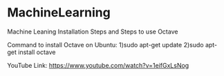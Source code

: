 # MachineLearning
Machine Leaning Installation Steps and Steps to use Octave

Command to install Octave on Ubuntu:
    1)sudo apt-get update
    2)sudo apt-get install octave
    
YouTube Link: 
    https://www.youtube.com/watch?v=1eifGxLsNog
    
